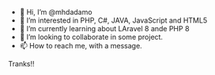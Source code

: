- 👋 Hi, I’m @mhdadamo
- 👀 I’m interested in PHP, C#, JAVA, JavaScript and HTML5
- 🌱 I’m currently learning about LAravel 8 ande PHP 8
- 💞️ I’m looking to collaborate in some project.
- 📫 How to reach me, with a message.

Tranks!!

<!---
mhdadamo/mhdadamo is a ✨ special ✨ repository because its `README.md` (this file) appears on your GitHub profile.
You can click the Preview link to take a look at your changes.
--->
